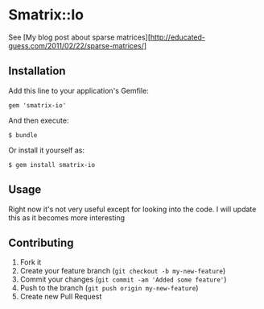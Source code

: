 # Smatrix::Io

See [My blog post about sparse matrices][http://educated-guess.com/2011/02/22/sparse-matrices/]

## Installation

Add this line to your application's Gemfile:

    gem 'smatrix-io'

And then execute:

    $ bundle

Or install it yourself as:

    $ gem install smatrix-io

## Usage

Right now it's not very useful except for looking into the code. I will update
this as it becomes more interesting

## Contributing

1. Fork it
2. Create your feature branch (`git checkout -b my-new-feature`)
3. Commit your changes (`git commit -am 'Added some feature'`)
4. Push to the branch (`git push origin my-new-feature`)
5. Create new Pull Request
